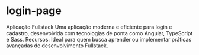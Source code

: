 # login-page
Aplicação Fullstack Uma aplicação moderna e eficiente para login e cadastro, desenvolvida com tecnologias de ponta como Angular, TypeScript e Sass. Recursos:  Ideal para quem busca aprender ou implementar práticas avançadas de desenvolvimento Fullstack.
